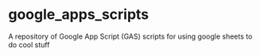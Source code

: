 # google_apps_scripts
A repository of Google App Script (GAS) scripts for using google sheets to do cool stuff
